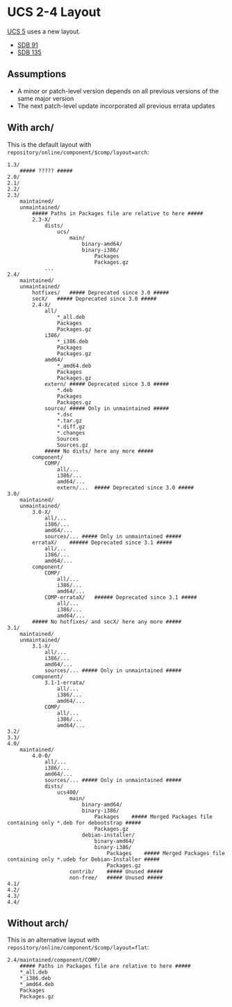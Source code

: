 UCS 2-4 Layout
==============

[UCS 5](layout5.md) uses a new layout.

* [SDB 91](https://docs.software-univention.de/manual-4.4.html#computers::softwaremanagement::installsoftware)
* [SDB 135](https://docs.software-univention.de/manual-4.4.html#software::configrepo)

Assumptions
-----------
* A minor or patch-level version depends on all previous versions of the same major version
* The next patch-level update incorporated all previous errata updates

With arch/
----------

This is the default layout with `repository/online/component/$comp/layout=arch`:

	1.3/
		##### ????? #####
	2.0/
	2.1/
	2.2/
	2.3/
		maintained/
		unmaintained/
			##### Paths in Packages file are relative to here #####
			2.3-X/
				dists/
					ucs/
						main/
							binary-amd64/
							binary-i386/
								Packages
								Packages.gz
				...
	2.4/
		maintained/
		unmaintained/
			hotfixes/	##### Deprecated since 3.0 #####
			secX/	##### Deprecated since 3.0 #####
			2.4-X/
				all/
					*_all.deb
					Packages
					Packages.gz
				i386/
					*_i386.deb
					Packages
					Packages.gz
				amd64/
					*_amd64.deb
					Packages
					Packages.gz
				extern/	##### Deprecated since 3.0 #####
					*.deb
					Packages
					Packages.gz
				source/	##### Only in unmaintained #####
					*.dsc
					*.tar.gz
					*.diff.gz
					*.changes
					Sources
					Sources.gz
				##### No dists/ here any more #####
			component/
				COMP/
					all/...
					i386/...
					amd64/...
					extern/...	##### Deprecated since 3.0 #####
	3.0/
		maintained/
		unmaintained/
			3.0-X/
				all/...
				i386/...
				amd64/...
				sources/...	##### Only in unmaintained #####
			errataX/	###### Deprecated since 3.1 #####
				all/...
				i386/...
				amd64/...
			component/
				COMP/
					all/...
					i386/...
					amd64/...
				COMP-errataX/	###### Deprecated since 3.1 #####
					all/...
					i386/...
					amd64/...
			##### No hotfixes/ and secX/ here any more #####
	3.1/
		maintained/
		unmaintained/
			3.1-X/
				all/...
				i386/...
				amd64/...
				sources/...	##### Only in unmaintained #####
			component/
				3.1-1-errata/
					all/...
					i386/...
					amd64/...
				COMP/
					all/...
					i386/...
					amd64/...
	3.2/
	3.3/
	4.0/
		maintained/
			4.0-0/
				all/...
				i386/...
				amd64/...
				sources/...	##### Only in unmaintained #####
				dists/
					ucs400/
						main/
							binary-amd64/
							binary-i386/
								Packages	##### Merged Packages file containing only *.deb for debootstrap #####
								Packages.gz
							debian-installer/
								binary-amd64/
								binary-i386/
									Packages	##### Merged Packages file containing only *.udeb for Debian-Installer #####
									Packages.gz
						contrib/	##### Unused #####
						non-free/	##### Unused #####
	4.1/
	4.2/
	4.3/
	4.4/

Without arch/
-------------

This is an alternative layout with `repository/online/component/$comp/layout=flat`:

	2.4/maintained/component/COMP/
		##### Paths in Packages file are relative to here #####
		*_all.deb
		*_i386.deb
		*_amd64.deb
		Packages
		Packages.gz

